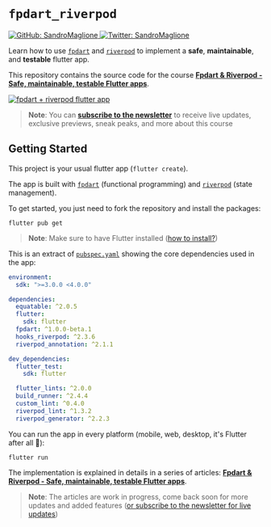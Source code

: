 # `fpdart_riverpod`


<p>
  <a href="https://github.com/SandroMaglione">
    <img alt="GitHub: SandroMaglione" src="https://img.shields.io/github/followers/SandroMaglione?label=Follow&style=social" target="_blank" />
  </a>
  <a href="https://twitter.com/SandroMaglione">
    <img alt="Twitter: SandroMaglione" src="https://img.shields.io/twitter/follow/SandroMaglione.svg?style=social" target="_blank" />
  </a>
</p>

Learn how to use [`fpdart`](https://pub.dev/packages/fpdart) and [`riverpod`](https://pub.dev/packages/riverpod) to implement a **safe**, **maintainable**, and **testable** flutter app.

This repository contains the source code for the course [**Fpdart & Riverpod - Safe, maintainable, testable Flutter apps**](https://www.sandromaglione.com/course/fpdart-riverpod-develop-flutter-app).

[![fpdart + riverpod flutter app](https://www.sandromaglione.com/_next/image?url=%2Fstatic%2Fimages%2Fcovers%2Ffpdart-riverpod-develop-flutter-app.webp&w=3840&q=75)](https://www.sandromaglione.com/course/fpdart-riverpod-develop-flutter-app)

> **Note**: You can [**subscribe to the newsletter**](https://www.sandromaglione.com/newsletter) to receive live updates, exclusive previews, sneak peaks, and more about this course 

## Getting Started

This project is your usual flutter app (`flutter create`).

The app is built with [`fpdart`](https://pub.dev/packages/fpdart) (functional programming) and [`riverpod`](https://pub.dev/packages/riverpod) (state management).

To get started, you just need to fork the repository and install the packages:

```shell
flutter pub get
```

> **Note**: Make sure to have Flutter installed ([how to install?](https://docs.flutter.dev/get-started/install))

This is an extract of [`pubspec.yaml`](./pubspec.yaml) showing the core dependencies used in the app:

```yaml
environment:
  sdk: ">=3.0.0 <4.0.0"

dependencies:
  equatable: ^2.0.5
  flutter:
    sdk: flutter
  fpdart: ^1.0.0-beta.1
  hooks_riverpod: ^2.3.6
  riverpod_annotation: ^2.1.1

dev_dependencies:
  flutter_test:
    sdk: flutter

  flutter_lints: ^2.0.0
  build_runner: ^2.4.4
  custom_lint: ^0.4.0
  riverpod_lint: ^1.3.2
  riverpod_generator: ^2.2.3
```

You can run the app in every platform (mobile, web, desktop, it's Flutter after all 🎯):

```shell
flutter run
```

The implementation is explained in details in a series of articles: [**Fpdart & Riverpod - Safe, maintainable, testable Flutter apps**](https://www.sandromaglione.com/course/fpdart-riverpod-develop-flutter-app).

> **Note**: The articles are work in progress, come back soon for more updates and added features ([or subscribe to the newsletter for live updates](https://www.sandromaglione.com/newsletter))